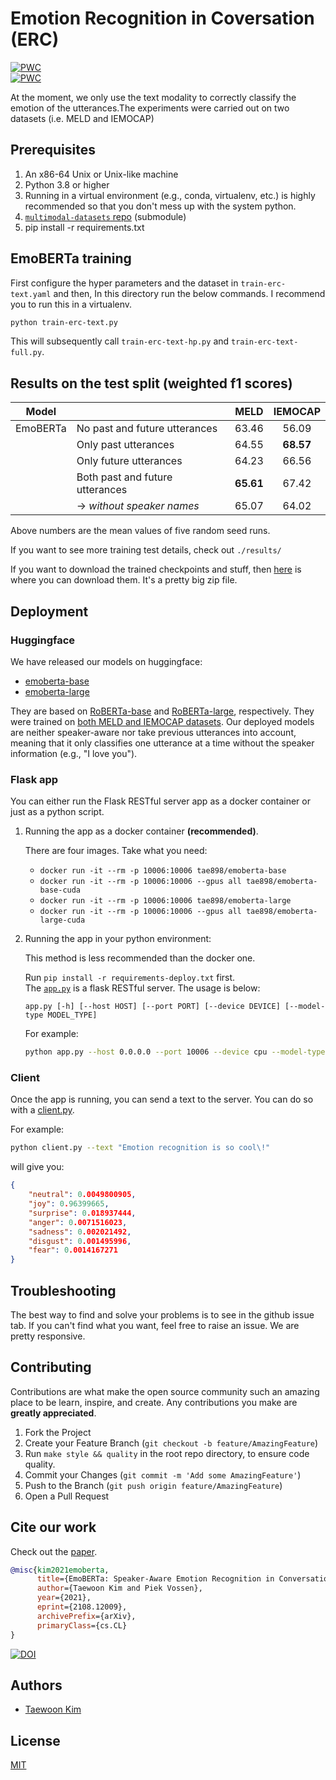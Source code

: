 # Emotion Recognition in Coversation (ERC)

[![PWC](https://img.shields.io/endpoint.svg?url=https://paperswithcode.com/badge/emoberta-speaker-aware-emotion-recognition-in/emotion-recognition-in-conversation-on)](https://paperswithcode.com/sota/emotion-recognition-in-conversation-on?p=emoberta-speaker-aware-emotion-recognition-in)<br>
[![PWC](https://img.shields.io/endpoint.svg?url=https://paperswithcode.com/badge/emoberta-speaker-aware-emotion-recognition-in/emotion-recognition-in-conversation-on-meld)](https://paperswithcode.com/sota/emotion-recognition-in-conversation-on-meld?p=emoberta-speaker-aware-emotion-recognition-in)<br>

At the moment, we only use the text modality to correctly classify the emotion of the utterances.The experiments were carried out on two datasets (i.e. MELD and IEMOCAP)

## Prerequisites

1. An x86-64 Unix or Unix-like machine
1. Python 3.8 or higher
1. Running in a virtual environment (e.g., conda, virtualenv, etc.) is highly recommended so that you don't mess up with the system python.
1. [`multimodal-datasets` repo](https://github.com/tae898/multimodal-datasets) (submodule)
1. pip install -r requirements.txt

## EmoBERTa training

First configure the hyper parameters and the dataset in `train-erc-text.yaml` and then,
In this directory run the below commands. I recommend you to run this in a virtualenv.

```sh
python train-erc-text.py
```

This will subsequently call `train-erc-text-hp.py` and `train-erc-text-full.py`.

## Results on the test split (weighted f1 scores)

| Model    |                                 |   MELD    |  IEMOCAP  |
| -------- | ------------------------------- | :-------: | :-------: |
| EmoBERTa | No past and future utterances   |   63.46   |   56.09   |
|          | Only past utterances            |   64.55   | **68.57** |
|          | Only future utterances          |   64.23   |   66.56   |
|          | Both past and future utterances | **65.61** |   67.42   |
|          | → *without speaker names*       |   65.07   |   64.02   |

Above numbers are the mean values of five random seed runs.

If you want to see more training test details, check out `./results/`

If you want to download the trained checkpoints and stuff, then [here](https://surfdrive.surf.nl/files/index.php/s/khREwk4MUI7MSnO/download) is where you can download them. It's a pretty big zip file.

## Deployment

### Huggingface

We have released our models on huggingface:

- [emoberta-base](https://huggingface.co/tae898/emoberta-base)
- [emoberta-large](https://huggingface.co/tae898/emoberta-large)

They are based on [RoBERTa-base](https://huggingface.co/roberta-base) and [RoBERTa-large](https://huggingface.co/roberta-large), respectively. They were trained on [both MELD and IEMOCAP datasets](utterance-ordered-MELD_IEMOCAP.json). Our deployed models are neither speaker-aware nor take previous utterances into account, meaning that it only classifies one utterance at a time without the speaker information (e.g., "I love you").

### Flask app

You can either run the Flask RESTful server app as a docker container or just as a python script.

1. Running the app as a docker container **(recommended)**.

   There are four images. Take what you need:

   - `docker run -it --rm -p 10006:10006 tae898/emoberta-base`
   - `docker run -it --rm -p 10006:10006 --gpus all tae898/emoberta-base-cuda`
   - `docker run -it --rm -p 10006:10006 tae898/emoberta-large`
   - `docker run -it --rm -p 10006:10006 --gpus all tae898/emoberta-large-cuda`

1. Running the app in your python environment:

   This method is less recommended than the docker one.

   Run `pip install -r requirements-deploy.txt` first.<br>
   The [`app.py`](app.py) is a flask RESTful server. The usage is below:

   ```console
   app.py [-h] [--host HOST] [--port PORT] [--device DEVICE] [--model-type MODEL_TYPE]
   ```

   For example:

   ```sh
   python app.py --host 0.0.0.0 --port 10006 --device cpu --model-type emoberta-base
   ```

### Client

Once the app is running, you can send a text to the server. You can do so with a [client.py](client.py).

For example:

```sh
python client.py --text "Emotion recognition is so cool\!"
```

will give you:

```json
{
    "neutral": 0.0049800905,
    "joy": 0.96399665,
    "surprise": 0.018937444,
    "anger": 0.0071516023,
    "sadness": 0.002021492,
    "disgust": 0.001495996,
    "fear": 0.0014167271
}
```

## Troubleshooting

The best way to find and solve your problems is to see in the github issue tab. If you can't find what you want, feel free to raise an issue. We are pretty responsive.

## Contributing

Contributions are what make the open source community such an amazing place to be learn, inspire, and create. Any contributions you make are **greatly appreciated**.

1. Fork the Project
1. Create your Feature Branch (`git checkout -b feature/AmazingFeature`)
1. Run `make style && quality` in the root repo directory, to ensure code quality.
1. Commit your Changes (`git commit -m 'Add some AmazingFeature'`)
1. Push to the Branch (`git push origin feature/AmazingFeature`)
1. Open a Pull Request

## Cite our work

Check out the [paper](https://arxiv.org/abs/2108.12009).

```bibtex
@misc{kim2021emoberta,
      title={EmoBERTa: Speaker-Aware Emotion Recognition in Conversation with RoBERTa}, 
      author={Taewoon Kim and Piek Vossen},
      year={2021},
      eprint={2108.12009},
      archivePrefix={arXiv},
      primaryClass={cs.CL}
}
```

[![DOI](https://zenodo.org/badge/328375452.svg)](https://zenodo.org/badge/latestdoi/328375452)<br>

## Authors

- [Taewoon Kim](https://taewoonkim.com/)

## License

[MIT](https://choosealicense.com/licenses/mit/)
